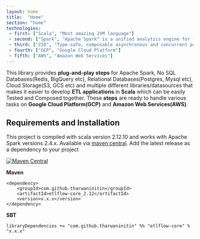 ```yaml
---
layout: home
title:  "Home"
section: "home"
technologies:
 - first: ["Scala", "Most amazing JVM language"]
 - second: ["Spark", "Apache Spark™ is a unified analytics engine for large-scale data processing."]
 - third: ["ZIO", "Type-safe, composable asynchronous and concurrent programming for Scala"]
 - fourth: ["GCP", "Google Cloud Platform"]
 - fifth: ["AWS", "Amazon Web Services"]
---
```

 
This library provides **plug-and-play steps** for Apache Spark, No SQL Databases(Redis, BigQuery etc), Relational Databases(Postgres, Mysql etc), Cloud Storage(S3, GCS etc) and multiple different libraries/datasources that makes it easier to develop **ETL applications** in **Scala** which can be easily Tested and Composed together. These **steps** are ready to handle various tasks on **Google Cloud Platform(GCP)** and **Amazon Web Services(AWS)**.

## Requirements and Installation

This project is compiled with scala version 2.12.10 and works with Apache Spark versions 2.4.x. Available via [maven central](https://mvnrepository.com/artifact/com.github.tharwaninitin/etlflow-core). Add the latest release as a dependency to your project

[![Maven Central](https://maven-badges.herokuapp.com/maven-central/com.github.tharwaninitin/etlflow-core_2.12/badge.svg)](https://mvnrepository.com/artifact/com.github.tharwaninitin/etlflow-core)

**Maven**

    <dependency>
        <groupId>com.github.tharwaninitin</groupId>
        <artifactId>etlflow-core_2.12</artifactId>
        <version>x.x.x</version>
    </dependency>
    
**SBT**

    libraryDependencies += "com.github.tharwaninitin" %% "etlflow-core" % "x.x.x"

 

